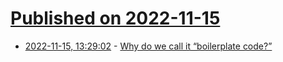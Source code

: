 # [Published on 2022-11-15](index.md)

* [2022-11-15, 13:29:02](https://news.ycombinator.com/item?id=33608886) - [Why do we call it “boilerplate code?”](https://buttondown.email/hillelwayne/archive/why-do-we-call-it-boilerplate-code/)
